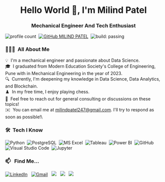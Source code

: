 <h1 align="center">Hello World 👋, I'm Milind Patel</h1>
<h3 align="center">Mechanical Engineer And Tech Enthusiast</h3>

![profile count](https://komarev.com/ghpvc/?username=AKAALBRAMHA&color=blue)&nbsp;
[![GitHub MILIND PATEL](https://img.shields.io/github/followers/AKAALBRAMHA?label=follow&style=social)](https://github.com/AKAALBRAMHA)&nbsp;
![build: passing](https://img.shields.io/badge/build-passing-success)

### 👨🏻‍💻 &nbsp;All About Me

💡 &nbsp;I'm a mechanical engineer and passionate about Data Science.\
🎓&nbsp;	I graduated from Modern Education Society's College of Engineering, Pune with in Mechanical Engineering in the year of 2023.\
🔍 &nbsp;Currently, I'm deepening my knowledge in Data Science, Data Analytics, and Blockchain.\
♟️ &nbsp;In my free time, I enjoy playing chess.\
💬 &nbsp;Feel free to reach out for general consulting or discussions on these topics!\
✉️ &nbsp;You can email me at milindpatel247@gmail.com. I'll try to respond as soon as possible!\


### 🛠 &nbsp;Tech I Know

![Python](https://img.shields.io/badge/Python-FFD43B?style=for-the-badge&logo=python&logoColor=blue)&nbsp;
![PostgreSQL](https://img.shields.io/badge/PostgreSQL-316192?style=for-the-badge&logo=postgresql&logoColor=white)&nbsp;
![MS Excel](https://img.shields.io/badge/Microsoft_Excel-217346?style=for-the-badge&logo=microsoft-excel&logoColor=white)&nbsp;
![Tableau](https://img.shields.io/badge/Tableau-E97627?style=for-the-badge&logo=Tableau&logoColor=white)&nbsp;
![Power BI](https://img.shields.io/badge/PowerBI-F2C811?style=for-the-badge&logo=Power%20BI&logoColor=white)&nbsp;
![GitHub](https://img.shields.io/badge/GitHub-100000?style=for-the-badge&logo=github&logoColor=white)&nbsp;
![Visual Studio Code](https://img.shields.io/badge/VSCode-0078D4?style=for-the-badge&logo=visual%20studio%20code&logoColor=white)&nbsp;
![Jupyter](https://img.shields.io/badge/Jupyter-F37626.svg?&style=for-the-badge&logo=Jupyter&logoColor=white)&nbsp;


### 📫 &nbsp; Find Me...

<a href="https://www.linkedin.com/in/milind-patel-417976202/"><img alt="LinkedIn" src="https://img.shields.io/badge/LinkedIn-0077B5?style=for-the-badge&logo=linkedin&logoColor=white"/></a> &nbsp;
<a href="mailto:milindpatel247@gmail.com"><img alt="Gmail" src="https://img.shields.io/badge/Gmail-D14836?style=for-the-badge&logo=gmail&logoColor=white" /></a> &nbsp;
<a href="https://twitter.com/0xmilindpatel"><img src="https://img.shields.io/badge/X-000000?style=for-the-badge&logo=x&logoColor=white"/></a> &nbsp;
<a href="https://github.com/AKAALBRAMHA"><img src="https://img.shields.io/badge/GitHub-100000?style=for-the-badge&logo=github&logoColor=white"/></a> &nbsp;
<a href="https://stackoverflow.com/users/25451477/milind-patel"><img src="https://img.shields.io/badge/Stack_Overflow-FE7A16?style=for-the-badge&logo=stack-overflow&logoColor=white"/></a> &nbsp;
